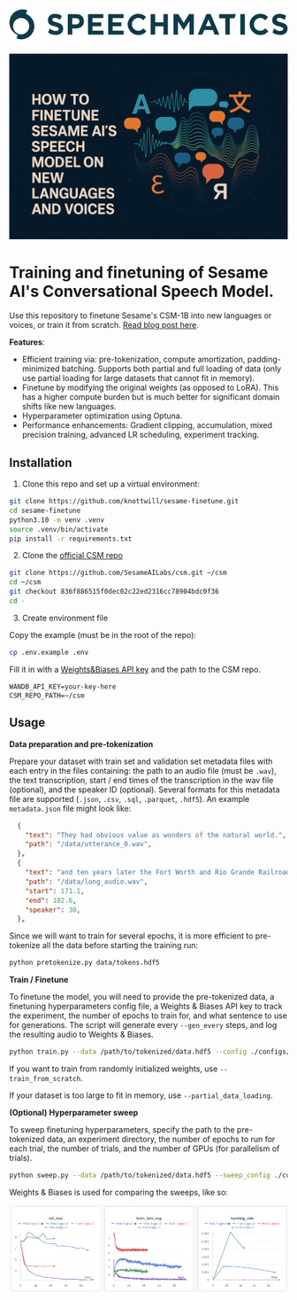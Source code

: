 <h1 align="center">
    <img src="media/speechmatics_logo.png" alt="Speechmatics" width="600">
</h1>

![Cover](media/cover.png)

# Training and finetuning of Sesame AI's Conversational Speech Model.

Use this repository to finetune Sesame's CSM-1B into new languages or voices, or train it from scratch. [Read blog post here](https://blog.speechmatics.com/sesame-finetune).

**Features**:

- Efficient training via: pre-tokenization, compute amortization, padding-minimized batching. Supports both partial and full loading of data (only use partial loading for large datasets that cannot fit in memory).
- Finetune by modifying the original weights (as opposed to LoRA). This has a higher compute burden but is much better for significant domain shifts like new languages.
- Hyperparameter optimization using Optuna.
- Performance enhancements: Gradient clipping, accumulation, mixed precision training, advanced LR scheduling, experiment tracking.

## Installation

1. Clone this repo and set up a virtual environment:

```bash
git clone https://github.com/knottwill/sesame-finetune.git
cd sesame-finetune
python3.10 -m venv .venv
source .venv/bin/activate
pip install -r requirements.txt
```

2. Clone the [official CSM repo](https://github.com/SesameAILabs/csm)

```bash
git clone https://github.com/SesameAILabs/csm.git ~/csm
cd ~/csm
git checkout 836f886515f0dec02c22ed2316cc78904bdc0f36
cd -
```

3. Create environment file

Copy the example (must be in the root of the repo):

```bash
cp .env.example .env
```

Fill it in with a [Weights&amp;Biases API key](https://docs.wandb.ai/support/find_api_key/) and the path to the CSM repo.

```dotenv
WANDB_API_KEY=your-key-here
CSM_REPO_PATH=~/csm
```

## Usage

**Data preparation and pre-tokenization**

Prepare your dataset with train set and validation set metadata files with each entry in the files containing: the path to an audio file (must be `.wav`), the text transcription, start / end times of the transcription in the wav file (optional), and the speaker ID (optional). Several formats for this metadata file are supported (`.json`, `.csv`, `.sql`, `.parquet`, `.hdf5`). An example `metadata.json` file might look like:

```json
  {
    "text": "They had obvious value as wonders of the natural world.",
    "path": "/data/utterance_0.wav",
  },
  {
    "text": "and ten years later the Fort Worth and Rio Grande Railroad laid tracks in the county.",
    "path": "/data/long_audio.wav",
    "start": 171.1,
    "end": 182.6,
    "speaker": 30,
  },
```

Since we will want to train for several epochs, it is more efficient to pre-tokenize all the data before starting the training run:

```bash
python pretokenize.py data/tokens.hdf5
```

**Train / Finetune**

To finetune the model, you will need to provide the pre-tokenized data, a finetuning hyperparameters config file, a Weights & Biases API key to track the experiment, the number of epochs to train for, and what sentence to use for generations. The script will generate every `--gen_every` steps, and log the resulting audio to Weights & Biases.

```bash
python train.py --data /path/to/tokenized/data.hdf5 --config ./configs/finetune_param_defaults.yaml --n_epochs 25 --gen_every 500 --gen_sentence "Marie aime les pommes et les poires."
```

If you want to train from randomly initialized weights, use `--train_from_scratch`.

If your dataset is too large to fit in memory, use `--partial_data_loading`.

**(Optional) Hyperparameter sweep**

To sweep finetuning hyperparameters, specify the path to the pre-tokenized data, an experiment directory, the number of epochs to run for each trial, the number of trials, and the number of GPUs (for parallelism of trials).

```bash
python sweep.py --data /path/to/tokenized/data.hdf5 --sweep_config ./configs/sweep.yaml --output_dir ./my-sweep --n_epochs 3 --n_trials 50 --n_gpus 2
```

Weights & Biases is used for comparing the sweeps, like so:

![sweeps](media/sweep_tracking.png)
